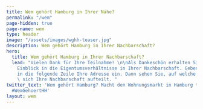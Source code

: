 ```yaml
---
title: Wem gehört Hamburg in Ihrer Nähe?
permalink: "/wem"
page-hidden: true
page-name: wem
type: header
image: "/assets/images/wghh-teaser.jpg"
description: Wem gehört Hamburg in Ihrer Nachbarschaft?
hero:
  title: Wem gehört Hamburg in Ihrer Nachbarschaft?
  lead: "Vielen Dank für Ihre Teilnahme! \n\nAls Dankeschön erhalten Sie jetzt einen
    Einblick in die Eigentumsverhältnisse in Ihrer Nachbarschaft. Geben Sie dafür
    in die folgende Zeile Ihre Adresse ein. Dann sehen Sie, auf welche Eigentümertypen
    \ sich Ihre Nachbarschaft aufteilt. "
twitter_text: 'Wem gehört Hamburg? Macht den Wohnungsmarkt in Hamburg transparenter.
  #WemGehoertHH'
layout: wem
---
```


